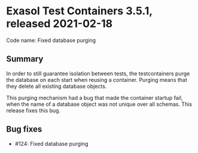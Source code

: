 # Exasol Test Containers 3.5.1, released 2021-02-18

Code name: Fixed database purging

## Summary

In order to still guarantee isolation between tests, the testcontainers purge the database on each start when reusing a container. Purging means that they delete all existing database objects.

This purging mechanism had a bug that made the container startup fail, when the name of a database object was not unique over all schemas. This release fixes this bug.

## Bug fixes

* #124: Fixed database purging